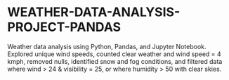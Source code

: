 # WEATHER-DATA-ANALYSIS-PROJECT-PANDAS
Weather data analysis using Python, Pandas, and Jupyter Notebook. Explored unique wind speeds, counted clear weather and wind speed = 4 kmph, removed nulls, identified snow and fog conditions, and filtered data where wind > 24 &amp; visibility = 25, or where humidity > 50 with clear skies.

